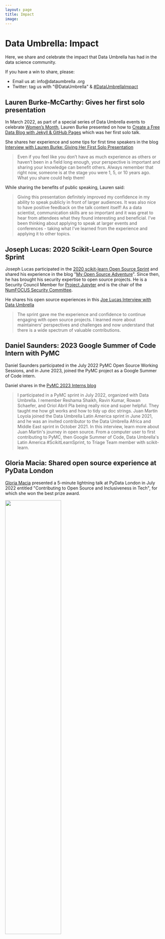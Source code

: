 ```yaml
---
layout: page
title: Impact
image: 
---
```


# Data Umbrella: Impact

Here, we share and celebrate the impact that Data Umbrella has had in the data science community.  

If you have a win to share, please:  
- Email us at:  info@dataumbrella .org
- Twitter: tag us with "@DataUmbrella" & [#DataUmbrellaImpact](https://twitter.com/search?q=%23DataUmbrellaImpact&src=typed_query&f=top)

## Lauren Burke-McCarthy: Gives her first solo presentation
In March 2022, as part of a special series of Data Umbrella events to celebrate [Women’s Month](https://www.youtube.com/playlist?list=PLBKcU7Ik-ir9dIg5voCwc6FSFlkpAXYFH), Lauren Burke presented on how to [Create a Free Data Blog with Jekyll & GitHub Pages](https://youtu.be/7SBXl94xNl8) which was her first solo talk.

She shares her experience and some tips for first time speakers in the blog [Interview with Lauren Burke: Giving Her First Solo Presentation](https://blog.dataumbrella.org/lburke)

>Even if you feel like you don’t have as much experience as others or haven’t been in a field long enough, your perspective is important and sharing your knowledge can benefit others. Always remember that right now, someone is at the stage you were 1, 5, or 10 years ago. What you share could help them!

While sharing the benefits of public speaking, Lauren said: 
>Giving this presentation definitely improved my confidence in my ability to speak publicly in front of larger audiences. It was also nice to have positive feedback on the talk content itself! As a data scientist, communication skills are so important and it was great to hear from attendees what they found interesting and beneficial. I’ve been thinking about applying to speak at larger events and conferences - taking what I’ve learned from the experience and applying it to other topics.

## Joseph Lucas: 2020 Scikit-Learn Open Source Sprint
Joseph Lucas participated in the [2020 scikit-learn Open Source Sprint](https://blog.dataumbrella.org/data-umbrella-global-online-2020-scikit-learn-sprint-report) and shared his experience in the blog "[My Open Source Adventure](https://blog.dataumbrella.org/joe-lucas-online-2020-my-open-source-adventure)". Since then, he has brought his security expertise to open source projects. He is a Security Council Member for [Project Jupyter](https://jupyter.org/security) and is the chair of the [NumFOCUS Security Committee](https://github.com/numfocus/Security-Best-Practices).

He shares his open source experiences in this [Joe Lucas Interview with Data Umbrella](https://blog.dataumbrella.org/joelucas-opensource-experience)

>The sprint gave me the experience and confidence to continue engaging with open source projects. I learned more about maintainers’ perspectives and challenges and now understand that there is a wide spectrum of valuable contributions.

## Daniel Saunders: 2023 Google Summer of Code Intern with PyMC
Daniel Saunders participated in the July 2022 PyMC Open Source Working Sessions, and in June 2023, joined the PyMC project as a Google Summer of Code intern.

Daniel shares in the [PyMC 2023 Interns blog](https://www.pymc.io/blog/blog_gsoc_2023.html)
>I participated in a PyMC sprint in July 2022, organized with Data Umbrella. I remember Reshama Shaikh, Ravin Kumar, Rowan Schaefer, and Oriol Abril Pla being really nice and super helpful. They taught me how git works and how to tidy up doc strings.
Juan Martín Loyola joined the Data Umbrella Latin America sprint in June 2021, and he was an invited contributor to the Data Umbrella Africa and Middle East sprint in October 2021.  In this interview, learn more about Juan Martín's journey in open source. From a computer user to first contributing to PyMC, then Google Summer of Code, Data Umbrella's Latin America #ScikitLearnSprint, to Triage Team member with scikit-learn.

## Gloria Macia: Shared open source experience at PyData London

[Gloria Macia](https://www.linkedin.com/in/gloriamacia/) presented a 5-minute lightning talk at PyData London in July 2022 entitled "Contributing to Open Source and Inclusiveness in Tech", for which she won the best prize award. 

<p float="left">
   <a href="https://www.linkedin.com/posts/chrislaffra_i-am-happy-to-share-that-the-jp-morgan-python-activity-6944339599607382016-HWQU?utm_source=linkedin_share&utm_medium=member_desktop_web">
  <img src="../images/impact/gloria-python.png" width="60%" height="60%" style="border:0px;margin:0px">
</a>
</p>

<iframe width="560" height="315" src="https://www.youtube.com/embed/t8dNB7g56HY" title="YouTube video player" frameborder="0" allow="accelerometer; autoplay; clipboard-write; encrypted-media; gyroscope; picture-in-picture" allowfullscreen></iframe>

<br>

[Chris Laffra on Twitter](https://twitter.com/laffra/status/1538577051464126465):  
> Congratulations to @GloriaMacia_ for winning JP Morgan's Python award at PyData London. I am going to take a closer look at @DataUmbrella now, for sure! Thanks Gloria for sharing this project with us. More information at: [dataumbrella.org](http://dataumbrella.org)

[Chris Laffra on LinkedIn](https://www.linkedin.com/posts/chrislaffra_i-am-happy-to-share-that-the-jp-morgan-python-activity-6944339599607382016-HWQU?utm_source=linkedin_share&utm_medium=member_desktop_web):  
>I am happy to share that the JP Morgan Python award at PyData London 2022 went to Gloria Macia, who gave a highly engaging explanation of the Data Umbrella project. The project's mission is to provide a welcoming and educational space for under-represented persons in the fields of machine learning, data science, and artificial intelligence. A great project I will look into in more detail. Thank you Gloria!"

## Juan Martín Loyola: Joins scikit-learn Triage Team

Juan Martín Loyola joined the Data Umbrella Latin America sprint in June 2021, and he was an invited contributor to the Data Umbrella Africa and Middle East sprint in October 2021.  In this interview, learn more about Juan Martín's journey in open source. From a computer user to first contributing to PyMC, then Google Summer of Code, Data Umbrella's Latin America #ScikitLearnSprint, to Triage Team member with scikit-learn.

<p>
<blockquote class="twitter-tweet"><p lang="en" dir="ltr">We are happy to welcome Triage Team Member Juan Martín Loyola from Argentina.<br><br>Learn more about <a href="https://twitter.com/jmartinloyola?ref_src=twsrc%5Etfw">@jmartinloyola</a>: <br>• journey thru open source<br>• CS -&gt; <a href="https://twitter.com/pymc_devs?ref_src=twsrc%5Etfw">@pymc_devs</a> -&gt; <a href="https://twitter.com/hashtag/GSoC?src=hash&amp;ref_src=twsrc%5Etfw">#GSoC</a> -&gt; <a href="https://twitter.com/DataUmbrella?ref_src=twsrc%5Etfw">@DataUmbrella</a> sprint -&gt; scikit-learn Triage<br>• faves: resources, books, music, +<a href="https://t.co/vcCs2U2Z2x">https://t.co/vcCs2U2Z2x</a> <a href="https://t.co/Q8um3o6F8j">pic.twitter.com/Q8um3o6F8j</a></p>&mdash; scikit-learn (@scikit_learn) <a href="https://twitter.com/scikit_learn/status/1476709023961567235?ref_src=twsrc%5Etfw">December 31, 2021</a></blockquote> <script async src="https://platform.twitter.com/widgets.js" charset="utf-8"></script>
</p>

## Amanda Dsouza: Contribution to scikit-learn

In this open source contribution, Amanda is one of the contributors to deprecate the `sklearn.datasets.load_boston` function.  The design of this dataset casually assumes that people prefer to buy housing in racially segregated neighborhoods.

<p>
<blockquote class="twitter-tweet"><p lang="en" dir="ltr">One of the contributors on this significant PR is <a href="https://twitter.com/amanda_dsouza?ref_src=twsrc%5Etfw">@amanda_dsouza</a>, from multiple <a href="https://twitter.com/hashtag/ScikitLearnSprint?src=hash&amp;ref_src=twsrc%5Etfw">#ScikitLearnSprint</a> events. <br>As an organizer, it is immensely gratifying to see &amp; share impact in community work. <a href="https://twitter.com/codeforsociety?ref_src=twsrc%5Etfw">@codeforsociety</a> <a href="https://t.co/SCllQNoXwU">https://t.co/SCllQNoXwU</a></p>&mdash; Reshama Shaikh (@reshamas) <a href="https://twitter.com/reshamas/status/1443019995806588932?ref_src=twsrc%5Etfw">September 29, 2021</a></blockquote> <script async src="https://platform.twitter.com/widgets.js" charset="utf-8"></script>
</p>

### Maren Westerman: Contribution to scikit-learn

<p>
 <blockquote class="twitter-tweet"><p lang="en" dir="ltr">With today&#39;s sprint I made it into the scikit-learn top 100 contributers list by number of commits. This says nothing about the quality of my work but I&#39;m still proud of my achievement. 😁</p>&mdash; Maren Westermann (@MarenWestermann) <a href="https://twitter.com/MarenWestermann/status/1502683328226463746?ref_src=twsrc%5Etfw">March 12, 2022</a></blockquote> <script async src="https://platform.twitter.com/widgets.js" charset="utf-8"></script>
</p>

## Purna Chandra Mansingh

<p float="left">
   <a href="https://www.linkedin.com/posts/purna135_opensource-gsoc22-gsoc-activity-6933526506551795713-BGyD">
  <img src="../images/impact/purna-gsoc.png" width="99%" height="99%" style="border:0px;margin:0px">
</a>
</p>


## Tashay Green
 
<p float="left">
   <a href="https://twitter.com/tashay_gm/status/1532092906873438210">
  <img src="../images/impact/tashay-sprint.png" width="99%" height="99%" style="border:0px;margin:0px">
</a>
</p>
 
 
 

